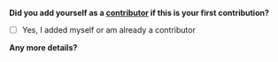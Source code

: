 **Did you add yourself as a [contributor](https://github.com/Benjamin-Lee/deep-rules/blob/master/contributors.md) if this is your first contribution?**

<!-- Put an x in between the brackets to show you did! -->
- [ ] Yes, I added myself or am already a contributor

**Any more details?**
